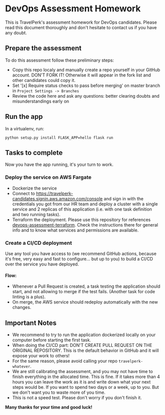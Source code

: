 # DevOps Assessment Homework

This is TravelPerk's assessment homework for DevOps candidates. Please read
this document thoroughly and don't hesitate to contact us if you have any
doubt.

## Prepare the assessment

To do this assessment follow these preliminary steps:

  * Copy this repo localy and manually create a repo yourself in your GitHub
    account. DON'T FORK IT! Otherwise it will appear in the fork list and other
    candidates could copy it.
  * Set '[x] Require status checks to pass before merging' on master branch in
    `Project Settings -> Branches`
  * Review the code here and ask any questions: better clearing doubts and
    misunderstandings early on
  

## Run the app

In a virtualenv, run:

    python setup.py install FLASK_APP=hello flask run

## Tasks to complete

Now you have the app running, it's your turn to work.

### Deploy the service on AWS Fargate

   * Dockerize the service
   * Connect to https://travelperk-candidates.signin.aws.amazon.com/console and
     sign in with the credentials you got from our HR team and deploy a cluster
     with a single service and 2 replicas of this application (i.e.  with one
     task definition and two running tasks).
   * Terraform the deployment. Please use this repository for references
     [devops-assessment-terraform][1].  Check the instructions there for
     general info and to know what services and permissions are available.

### Create a CI/CD deployment

Use any tool you have access to (we recommend GitHub actions, because it's
free, very easy and fast to configure... but up to you) to build a CI/CD over
the service you have deployed.

#### Flow:

  * Whenever a Pull Request is created, a task testing the application should
    start, and not allowing to merge if the test fails. (Another task for code
    linting is a plus).
  * On merge, the AWS service should redeploy automatically with the new
    changes.

## Important Notes

  * We recommend to try to run the application dockerized locally on your
    computer before starting the first task.
  * When doing the CI/CD part: DON'T CREATE PULL REQUEST ON THE ORIGINAL
    REPOSITORY.  This is the default behavior in GitHub and it will expose your
    work to others!
  * For the same reason, please avoid calling your repo `travelperk-whatever`.
  * We are still calibrating the assessment, and you may not have time to
    finish everything in the allocated time. This is fine. If it takes more
    than 4 hours you can leave the work as it is and write down what your next
    steps would be. If you want to spend two days or a week, up to you. But we
    don't want you to waste more of you time.
  * This is not a speed test. Please don't worry if you don't finish it.

 **Many thanks for your time and good luck!**

[1]: https://github.com/travelperk/devops-assessment-terraform
